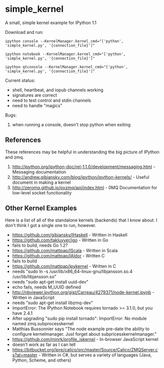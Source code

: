 simple_kernel
=============

A small, simple kernel example for IPython 1.1

Download and run:

`ipython console --KernelManager.kernel_cmd="['python', 'simple_kernel.py', '{connection_file}']"`

`ipython notebook --KernelManager.kernel_cmd="['python', 'simple_kernel.py', '{connection_file}']"`

`ipython qtconsole --KernelManager.kernel_cmd="['python', 'simple_kernel.py', '{connection_file}']"`

Current status:

* shell, heartbeat, and iopub channels working
* signatures are correct
* need to test control and stdin channels
* need to handle "magics"

Bugs:

1. when running a console, doesn't stop python when exiting

References
----------

These references may be helpful in understanding the big picture of IPython and zmq.

1. http://ipython.org/ipython-doc/rel-1.1.0/development/messaging.html - Messaging documentation
2. http://andrew.gibiansky.com/blog/ipython/ipython-kernels/ - Useful document in making a kernel
3. http://zeromq.github.io/pyzmq/api/index.html - 0MQ Documentation for low-level socket functionality

Other Kernel Examples
---------------------

Here is a list of all of the standalone kernels (backends) that I know about. I don't think I got a single one to run, however.

* https://github.com/gibiansky/IHaskell - Written in Haskell 
* https://github.com/takluyver/igo - Written in Go
 * fails to build, needs Go 1.2?
* https://github.com/mattpap/IScala - Written in Scala
* https://github.com/mattpap/IAldor - Written C
 * fails to build
* https://github.com/mattpap/ipykernel - Written in C
 *  needs "sudo ln -s /usr/lib/x86_64-linux-gnu/libjansson.so.4 /usr/lib/libjansson.so"
 *  needs "sudo apt-get install uuid-dev"
 *  echo fails, needs M_UUID defined
* http://nbviewer.ipython.org/gist/Carreau/4279371/node-kernel.ipynb - Written in JavaScript 
 * needs "sudo apt-get install libzmq-dev"
 * ImportError: The IPython Notebook requires tornado >= 3.1.0, but you have 2.4.1
 * After upgrading "sudo pip install tornado": ImportError: No module named zmq.subprocesskernel
 * Matthias Bussonnier says "The node example pre-date the ability to configure kernelmanager. Just forget about subpricesskernelmanager."
* https://github.com/minrk/profile_jskernel - In-browser JavaScript kernel
 * doesn't work as far as I can tell
* https://bitbucket.org/ipre/calico/src/master/Source/Calico/ZMQServer.cs?at=master - Written in C#, but serves a variety of languages (Java, Python, Scheme, and others)

